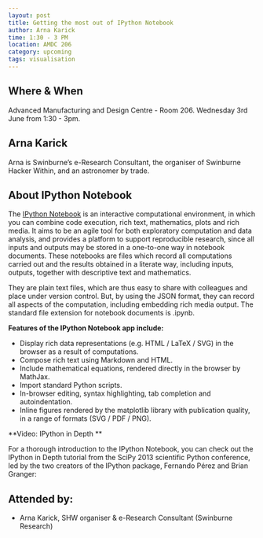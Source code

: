 ```yaml
---
layout: post
title: Getting the most out of IPython Notebook
author: Arna Karick
time: 1:30 - 3 PM
location: AMDC 206
category: upcoming
tags: visualisation
---
```


## Where & When

Advanced Manufacturing and Design Centre - Room 206. Wednesday 3rd June from 1:30 - 3pm.

## Arna Karick

Arna is Swinburne’s e-Research Consultant, the organiser of Swinburne Hacker Within, and an astronomer by trade. 

## About IPython Notebook
The [IPython Notebook](http://ipython.org/notebook.html) is an interactive computational environment, in which you can combine code execution, rich text, mathematics, plots and rich media. It aims to be an agile tool for both exploratory computation and data analysis, and provides a platform to support reproducible research, since all inputs and outputs may be stored in a one-to-one way in notebook documents. These notebooks are files which record all computations carried out and the results obtained in a literate way, including inputs, outputs, together with descriptive text and mathematics.

They are plain text files, which are thus easy to share with colleagues and place under version control. But, by using the JSON format, they can record all aspects of the computation, including embedding rich media output. The standard file extension for notebook documents is .ipynb.

**Features of the IPython Notebook app include:**

* Display rich data representations (e.g. HTML / LaTeX / SVG) in the browser as a result of computations.
* Compose rich text using Markdown and HTML.
* Include mathematical equations, rendered directly in the browser by MathJax.
* Import standard Python scripts.
* In-browser editing, syntax highlighting, tab completion and autoindentation.
* Inline figures rendered by the matplotlib library with publication quality, in a range of formats (SVG / PDF / PNG).

**Video: IPython in Depth  **

For a thorough introduction to the IPython Notebook, you can check out the IPython in Depth tutorial from the SciPy 2013 scientific Python conference, led by the two creators of the IPython package, Fernando Pérez and Brian Granger:
## Attended by:
<ul>
<li>Arna Karick, SHW organiser  &amp; e-Research Consultant (Swinburne Research)</li>
</ul>
